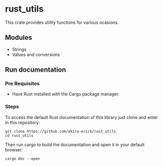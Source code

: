 # rust_utils

This crate provides utility functions for various ocasions.

## Modules

- Strings
- Values and conversions

## Run documentation

### Pre Requisites

- Have Rust installed with the Cargo package manager.

### Steps

To access the default Rust documentation of this library just clone and enter in this repository:

```
git clone https://github.com/akira-erick/rust_utils
cd rust_utils
```

Then run cargo to build the documentation and open it in your default browser:

```
cargo doc --open
```
